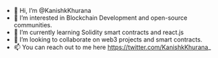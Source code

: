 - 👋 Hi, I’m @KanishkKhurana
- 👀 I’m interested in Blockchain Development and open-source communities.
- 🌱 I’m currently learning Solidity smart contracts and react.js
- 💞️ I’m looking to collaborate on web3 projects and smart contracts.
- 📫 You can reach out to me here https://twitter.com/KanishkKhurana_

<!---
KanishkKhurana/KanishkKhurana is a ✨ special ✨ repository because its `README.md` (this file) appears on your GitHub profile.
You can click the Preview link to take a look at your changes.
--->
